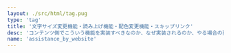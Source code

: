 ```yaml
---
layout: ./src/html/tag.pug
type: 'tag'
title: '文字サイズ変更機能・読み上げ機能・配色変更機能・スキップリンク'
desc: 'コンテンツ側でこういう機能を実装すべきなのか、なぜ実装されるのか、やる場合の要件は何なのか、具体例の調査など。'
name: 'assistance_by_website'
---
```


